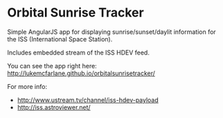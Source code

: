 Orbital Sunrise Tracker
=======================

Simple AngularJS app for displaying sunrise/sunset/daylit information for the ISS (International Space Station).

Includes embedded stream of the ISS HDEV feed.

You can see the app right here:
http://lukemcfarlane.github.io/orbitalsunrisetracker/

For more info:

- http://www.ustream.tv/channel/iss-hdev-payload
- http://iss.astroviewer.net/